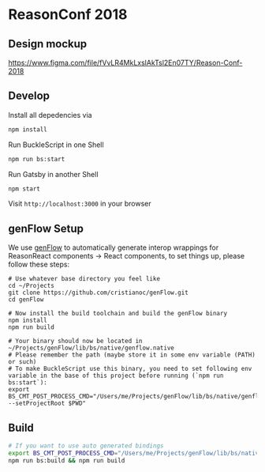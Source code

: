 # ReasonConf 2018

## Design mockup

https://www.figma.com/file/fVvLR4MkLxslAkTsl2En07TY/Reason-Conf-2018

## Develop

Install all depedencies via

```sh
npm install
```

Run BuckleScript in one Shell

```sh
npm run bs:start
```

Run Gatsby in another Shell

```sh
npm start
```

Visit `http://localhost:3000` in your browser

## genFlow Setup

We use [genFlow](https://github.com/cristianoc/genFlow) to automatically generate interop wrappings for ReasonReact components -> React components, to set things up, please follow these steps:

```
# Use whatever base directory you feel like
cd ~/Projects
git clone https://github.com/cristianoc/genFlow.git
cd genFlow

# Now install the build toolchain and build the genFlow binary
npm install
npm run build

# Your binary should now be located in ~/Projects/genFlow/lib/bs/native/genflow.native
# Please remember the path (maybe store it in some env variable (PATH) or such)
# To make BuckleScript use this binary, you need to set following env variable in the base of this project before running (`npm run bs:start`):
export BS_CMT_POST_PROCESS_CMD="/Users/me/Projects/genFlow/lib/bs/native/genflow.native --setProjectRoot $PWD"
```

## Build

```sh
# If you want to use auto generated bindings
export BS_CMT_POST_PROCESS_CMD="/Users/me/Projects/genFlow/lib/bs/native/genflow.native --setProjectRoot $PWD"
npm run bs:build && npm run build
```
